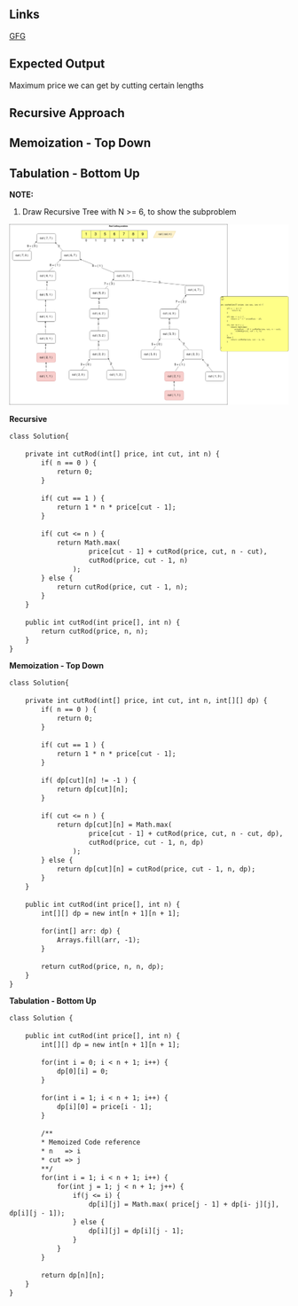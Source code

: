 ## Links
[GFG](https://practice.geeksforgeeks.org/problems/rod-cutting0840/1)

## Expected Output
Maximum price we can get by cutting certain lengths

## Recursive Approach

## Memoization - Top Down

## Tabulation - Bottom Up

**NOTE:**
1. Draw Recursive Tree with N >= 6, to show the subproblem

![rod-cutting](../../images/rod-cutting.png)

**Recursive**
```
class Solution{
    
    private int cutRod(int[] price, int cut, int n) {
        if( n == 0 ) {
            return 0;
        }
        
        if( cut == 1 ) {
            return 1 * n * price[cut - 1];
        }
        
        if( cut <= n ) {
            return Math.max(
                    price[cut - 1] + cutRod(price, cut, n - cut),
                    cutRod(price, cut - 1, n)
                );
        } else {
            return cutRod(price, cut - 1, n);
        }
    }
    
    public int cutRod(int price[], int n) {
        return cutRod(price, n, n);
    }
}
```

**Memoization - Top Down**
```
class Solution{
    
    private int cutRod(int[] price, int cut, int n, int[][] dp) {
        if( n == 0 ) {
            return 0;
        }
        
        if( cut == 1 ) {
            return 1 * n * price[cut - 1];
        }
        
        if( dp[cut][n] != -1 ) {
            return dp[cut][n];
        }
        
        if( cut <= n ) {
            return dp[cut][n] = Math.max(
                    price[cut - 1] + cutRod(price, cut, n - cut, dp),
                    cutRod(price, cut - 1, n, dp)
                );
        } else {
            return dp[cut][n] = cutRod(price, cut - 1, n, dp);
        }
    }
    
    public int cutRod(int price[], int n) {
        int[][] dp = new int[n + 1][n + 1];
        
        for(int[] arr: dp) {
            Arrays.fill(arr, -1);
        }
        
        return cutRod(price, n, n, dp);
    }
}
```

**Tabulation - Bottom Up**
```
class Solution {

    public int cutRod(int price[], int n) {
        int[][] dp = new int[n + 1][n + 1];
        
        for(int i = 0; i < n + 1; i++) {
            dp[0][i] = 0;
        }
        
        for(int i = 1; i < n + 1; i++) {
            dp[i][0] = price[i - 1];
        }
        
        /**
        * Memoized Code reference 
        * n   => i
        * cut => j
        **/
        for(int i = 1; i < n + 1; i++) {
            for(int j = 1; j < n + 1; j++) {
                if(j <= i) {
                    dp[i][j] = Math.max( price[j - 1] + dp[i- j][j], dp[i][j - 1]); 
                } else {
                    dp[i][j] = dp[i][j - 1];
                }
            }
        }
        
        return dp[n][n];
    }
}
```